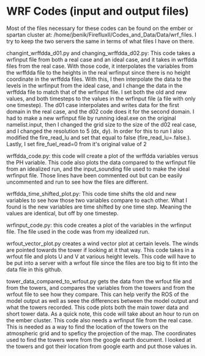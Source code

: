 # WRF Codes (input and output files)
Most of the files necessary for these codes can be found on the ember or spartan cluster at: /home/jbenik/FirefluxII/Codes_and_Data/Data/wrf_files. I try to keep the two servers the same in terms of what files I have on there. 

changint_wrffdda_d01.py and changing_wrffdda_d02.py: This code takes a wrfinput file from both a real case and an ideal case, and it takes in wrffdda files from the real case. With those code, it interpolates the variables from the wrffdda file to the heights in the real wrfinput since there is no height coordinate in the wrffdda files. With this, I then interpolate the data to the levels in the wrfinput from the ideal case, and I change the data in the wrffdda file to match that of the wrfinput file. I set both the old and new values, and both timesteps to the values in the wrfinput file (a file with only one timestep). The d01 case interpolates and writes data for the first domain in the real case, and the d02 code does it for the second domain. I had to make a new wrfinput file by running ideal.exe on the original namelist.input, then I changed the grid size to the size of the d02 real case, and I changed the resolution to 5 (dx, dy). In order for this to run I also modified the fire_read_lu and set that equal to false (fire_read_lu=.false.). Lastly, I set fire_fuel_read=0 from it's original value of 2

wrffdda_code.py: this code will create a plot of the wrffdda variables versus the PH variable. This code also plots the data compared to the wrfinput file from an idealized run, and the input_sounding file used to make the ideal wrfinput file. Those lines have been commented out but can be easily uncommented and run to see how the files are different.

wrffdda_time_shifted_plot.py: This code time shifts the old and new variables to see how those two variables compare to each other. What I found is the new variables are time shifted by one time step. Meaning the values are identical, but off by one timestep.

wrfinput_code.py: this code creates a plot of the variables in the wrfinput file. The file used in the code was from my idealized run. 

wrfout_vector_plot.py creates a wind vector plot at certain levels. The winds are pointed towards the tower if looking at it that way. This code takes in a wrfout file and plots U and V at various height levels. This code will have to be put into a server with a wrfout file since the files are too big to fit into the data file in this github. 

tower_data_compared_to_wrfout.py gets the data from the wrfout file and from the towers, and compares the variables from the towers and from the wrfout file to see how they compare. This can help verify the ROS of the model output as well as seee the differences between the model output and what the towers recorded. This code plots both the main tower data and short tower data. As a quick note, this code will take about an hour to run on the ember cluster. This code also needs a wrfinput file from the real case. This is needed as a way to find the location of the towers on the atmospheric grid and to speficy the projection of the map. The coordinates used to find the towers were from the google earth document. I looked at the towers and got their location from google earth and put those values in. 
